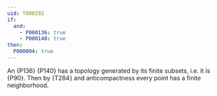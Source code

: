 ```yaml
---
uid: T000292
if:
  and:
    - P000136: true
    - P000140: true
then:
  P000094: true
---
```


An {P136} {P140} has a topology generated by its finite subsets, i.e. it is {P90}.
Then by {T284} and anticompactness every point has a finite neighborhood.
